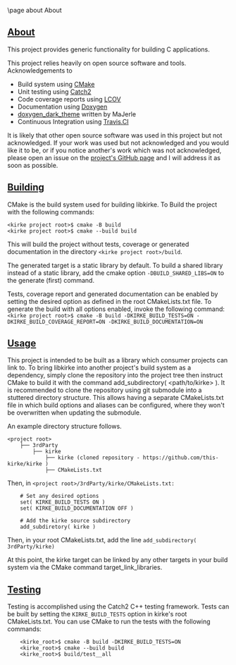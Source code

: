 \page about About

## <ins>About</ins>

This project provides generic functionality for building C applications.

This project relies heavily on open source software and tools. Acknowledgements to 

* Build system using [CMake](https://cmake.org "CMake")
* Unit testing using [Catch2](https://github.com/catchorg/Catch2/ "Catch2")
* Code coverage reports using [LCOV](http://ltp.sourceforge.net/coverage/lcov.php "LCOV")
* Documentation using [Doxygen](http://www.doxygen.nl "Doxygen")
* [doxygen_dark_theme]( https://github.com/MaJerle/doxygen-dark-theme "doxygen_dark_theme" ) written by MaJerle 
* Continuous Integration using [Travis.CI](https://travis-ci.org/ "Travis.CI" )

It is likely that other open source software was used in this project but not acknowledged. If your work was used but not acknowledged and you would like it to be, or if you notice another's work which was not acknowledged, please open an issue on the [project's GitHub page]( https://github.com/this-kirke/kata-word-search "project's GitHub page" ) and I will address it as soon as possible.  

  
## <ins>Building</ins>

CMake is the build system used for building libkirke.  To Build the project with the following commands: 

`<kirke project root>$ cmake -B build`  
`<kirke project root>$ cmake --build build`

This will build the project without tests, coverage or generated documentation in the directory `<kirke project root>/build`.

The generated target is a static library by default. To build a shared library instead of a static library, add the cmake option `-DBUILD_SHARED_LIBS=ON` to the generate (first) command.

Tests, coverage report and generated documentation can be enabled by setting the desired option as defined in the root CMakeLists.txt file. To generate the build with all options enabled, invoke the following command:  
    `<kirke project root>$ cmake -B build -DKIRKE_BUILD_TESTS=ON -DKIRKE_BUILD_COVERAGE_REPORT=ON -DKIRKE_BUILD_DOCUMENTATION=ON`  

## <ins>Usage</ins>

This project is intended to be built as a library which consumer projects can link to. To bring libkirke into another project's build system as a dependency, simply clone the repository into the project tree then instruct CMake to build it with the command add_subdirectory( <path/to/kirke> ).  It is recommended to clone the repository using git submodule into a stuttered directory structure.  This allows having a separate CMakeLists.txt file in which build options and aliases can be configured, where they won't be overwritten when updating the submodule.

An example directory structure follows.

```
<project root>
    ├── 3rdParty  
        ├── kirke  
            ├── kirke (cloned repository - https://github.com/this-kirke/kirke )  
            ├── CMakeLists.txt  
```

Then, in `<project root>/3rdParty/kirke/CMakeLists.txt:`  
```
    # Set any desired options
    set( KIRKE_BUILD_TESTS ON )
    set( KIRKE_BUILD_DOCUMENTATION OFF )

    # Add the kirke source subdirectory
    add_subdiretory( kirke )
```

Then, in your root CMakeLists.txt, add the line `add_subdirectory( 3rdParty/kirke)`

At this point, the kirke target can be linked by any other targets in your build system via the CMake command target_link_libraries.

## <ins>Testing</ins>

Testing is accomplished using the Catch2 C++ testing framework. Tests can be built by setting the `KIRKE_BUILD_TESTS` option in kirke's root CMakeLists.txt. You can use CMake to run the tests with the following commands:
```
    <kirke_root>$ cmake -B build -DKIRKE_BUILD_TESTS=ON
    <kirke_root>$ cmake --build build
    <kirke_root>$ build/test__all
```
